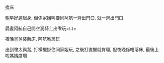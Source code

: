 換床

朝早好遲起身, 但係家姐叫要同阿航一齊出門口, 就一齊出門口

晏晝阿航自己開空洞騎士出嚟玩=口=

夜晚爸爸裝新床, 阿航喺房玩

出到嚟太興奮, 打橫擺掛住同家姐玩, 之後打直擺就肯瞓, 但夜晚係咁落床, 最後上咗媽媽度瞓
